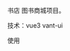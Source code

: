 书店
图书商城项目。

技术：vue3 vant-ui

使用<script setup>语法
  
[接口地址](https://www.showdoc.com.cn/1207745568269674/6094279351627422 ) 
